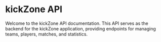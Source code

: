 # kickZone API

Welcome to the kickZone API documentation. This API serves as the backend for the kickZone application, providing endpoints for managing teams, players, matches, and statistics.


